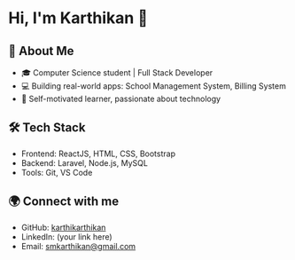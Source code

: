# Hi, I'm Karthikan 👋

## 🚀 About Me

- 🎓 Computer Science student | Full Stack Developer
- 💻 Building real-world apps: School Management System, Billing System
- 🌟 Self-motivated learner, passionate about technology

## 🛠️ Tech Stack

- Frontend: ReactJS, HTML, CSS, Bootstrap
- Backend: Laravel, Node.js, MySQL
- Tools: Git, VS Code

## 🌍 Connect with me

- GitHub: [karthikarthikan](https://github.com/karthikarthikan)
- LinkedIn: (your link here)
- Email: smkarthikan@gmail.com

